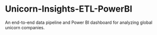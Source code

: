 # Unicorn-Insights-ETL-PowerBI
An end-to-end data pipeline and Power BI dashboard for analyzing global unicorn companies.
